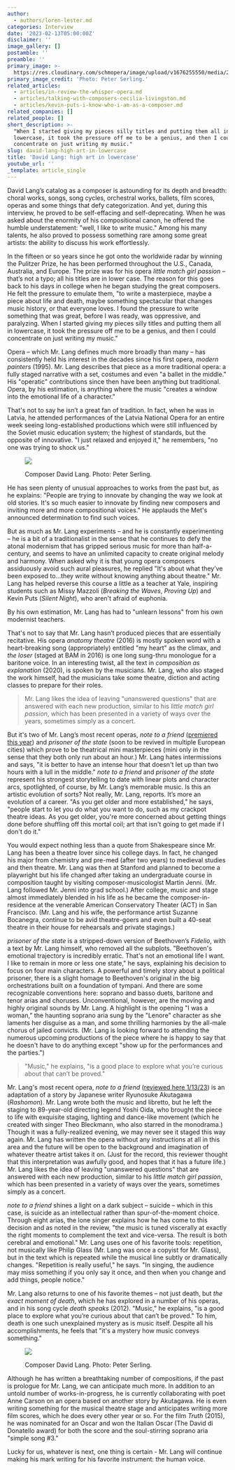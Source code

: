 ```yaml
---
author:
  - authors/loren-lester.md
categories: Interview
date: '2023-02-13T05:00:00Z'
disclaimer: ''
image_gallery: []
postamble: ''
preamble: ''
primary_image: >-
  https://res.cloudinary.com/schmopera/image/upload/v1676255550/media/2023/02/sqDavidLang_tdvi41.jpg
primary_image_credit: 'Photo: Peter Serling.'
related_articles:
  - articles/in-review-the-whisper-opera.md
  - articles/talking-with-composers-cecilia-livingston.md
  - articles/kevin-puts-i-know-who-i-am-as-a-composer.md
related_companies: []
related_people: []
short_description: >-
  "When I started giving my pieces silly titles and putting them all in
  lowercase, it took the pressure off me to be a genius, and then I could
  concentrate on just writing my music."
slug: david-lang-high-art-in-lowercase
title: 'David Lang: high art in lowercase'
youtube_url: ''
_template: article_single
---
```


David Lang’s catalog as a composer is astounding for its depth and breadth: choral works, songs, song cycles, orchestral works, ballets, film scores, operas and some things that defy categorization. And yet, during this interview, he proved to be self-effacing and self-deprecating. When he was asked about the enormity of his compositional canon, he offered the humble understatement: "well, I like to write music." Among his many talents, he also proved to possess something rare among some great artists: the ability to discuss his work effortlessly.

In the fifteen or so years since he got onto the worldwide radar by winning the Pulitzer Prize, he has been performed throughout the U.S., Canada, Australia, and Europe. The prize was for his opera _little match girl passion_ – that’s not a typo; all his titles are in lower case. The reason for this goes back to his days in college when he began studying the great composers. He felt the pressure to emulate them, "to write a masterpiece, maybe a piece about life and death, maybe something spectacular that changes music history, or that everyone loves. I found the pressure to write something that was great, before I was ready, was oppressive, and paralyzing. When I started giving my pieces silly titles and putting them all in lowercase, it took the pressure off me to be a genius, and then I could concentrate on just writing my music."

Opera – which Mr. Lang defines much more broadly than many – has consistently held his interest in the decades since his first opera, _modern painters_ (1995). Mr. Lang describes that piece as a more traditional opera: a fully staged narrative with a set, costumes and even "a ballet in the middle." His "operatic" contributions since then have been anything but traditional. Opera, by his estimation, is anything where the music "creates a window into the emotional life of a character."

That's not to say he isn’t a great fan of tradition. In fact, when he was in Latvia, he attended performances of the Latvia National Opera for an entire week seeing long-established productions which were still influenced by the Soviet music education system; the highest of standards, but the opposite of innovative. "I just relaxed and enjoyed it," he remembers, "no one was trying to shock us."

<figure data-type="image">

![](https://res.cloudinary.com/schmopera/image/upload/v1676255914/media/2023/02/davidlang_peterserling_n4favf.jpg)

<figcaption>Composer David Lang. Photo: Peter Serling.</figcaption>  
</figure>

He has seen plenty of unusual approaches to works from the past but, as he explains: "People are trying to innovate by changing the way we look at old stories. It's so much easier to innovate by finding new composers and inviting more and more compositional voices." He applauds the Met's announced determination to find such voices.

But as much as Mr. Lang experiments – and he is constantly experimenting – he is a bit of a traditionalist in the sense that he continues to defy the atonal modernism that has gripped serious music for more than half-a-century, and seems to have an unlimited capacity to create original melody and harmony. When asked why it is that young opera composers assiduously avoid such aural pleasures, he replied "It's about what they’ve been exposed to…they write without knowing anything about theatre." Mr. Lang has helped reverse this course a little as a teacher at Yale, inspiring students such as Missy Mazzoli (_Breaking the Waves_, _Proving Up_) and Kevin Puts (_Silent Night_), who aren't afraid of euphonia.

By his own estimation, Mr. Lang has had to "unlearn lessons" from his own modernist teachers.

That's not to say that Mr. Lang hasn’t produced pieces that are essentially recitative. His opera _anatomy theatre_ (2016) is mostly spoken word with a heart-breaking song (appropriately) entitled "my heart" as the climax, and _the loser_ (staged at BAM in 2016) is one long sung-thru monologue for a baritone voice.  In an interesting twist, all the text in _composition as explanation_ (2020), is spoken by the musicians. Mr. Lang, who also staged the work himself, had the musicians take some theatre, diction and acting classes to prepare for their roles.

> Mr. Lang likes the idea of leaving "unanswered questions" that are answered with each new production, similar to his _little match girl passion_, which has been presented in a variety of ways over the years, sometimes simply as a concert.

But it's two of Mr. Lang’s most recent operas, _note to a friend_ ([premiered this year](/note-to-a-friend-matters-of-life-and-death/)) and _prisoner of the state_ (soon to be revived in multiple European cities) which prove to be theatrical mini masterpieces (mini only in the sense that they both only run about an hour.)  Mr. Lang hates intermissions and says, "it is better to have an intense hour that doesn't let up than two hours with a lull in the middle." _note to a friend_ and _prisoner of the state_ represent his strongest storytelling to date with linear plots and character arcs, spotlighted, of course, by Mr. Lang’s memorable music. Is this an artistic evolution of sorts? Not really, Mr. Lang, reports. It’s more an evolution of a career. "As you get older and more established," he says, "people start to let you do what you want to do, such as my crackpot theatre ideas. As you get older, you're more concerned about getting things done before shuffling off this mortal coil; art that isn't going to get made if I don't do it."

You would expect nothing less than a quote from Shakespeare since Mr. Lang has been a theatre lover since his college days. In fact, he changed his major from chemistry and pre-med (after two years) to medieval studies and then theatre. Mr. Lang was then at Stanford and planned to become a playwright but his life changed after taking an undergraduate course in composition taught by visiting composer-musicologist Martin Jenni. (Mr. Lang followed Mr. Jenni into grad school.) After college, music and stage almost immediately blended in his life as he became the composer-in-residence at the venerable American Conservatory Theater (ACT) in San Francisco. (Mr. Lang and his wife, the performance artist Suzanne Bocanegra, continue to be avid theatre-goers and even built a 40-seat theatre in their house for rehearsals and private stagings.)

_prisoner of the state_ is a stripped-down version of Beethoven’s _Fidelio_, with a text by Mr. Lang himself, who removed all the subplots. "Beethoven's emotional trajectory is incredibly erratic. That's not an emotional life I want. I like to remain in more or less one state," he says, explaining his decision to focus on four main characters. A powerful and timely story about a political prisoner, there is a slight homage to Beethoven's original in the big orchestrations built on a foundation of tympani. And there are some recognizable conventions here: soprano and basso duets, baritone and tenor arias and choruses. Unconventional, however, are the moving and highly original sounds by Mr. Lang. A highlight is the opening "I was a woman," the haunting soprano aria sung by the "Lenore" character as she laments her disguise as a man, and some thrilling harmonies by the all-male chorus of jailed convicts. (Mr. Lang is looking forward to attending the numerous upcoming productions of the piece where he is happy to say that he doesn't have to do anything except "show up for the performances and the parties.")

> "Music," he explains, "is a good place to explore what you’re curious about that can’t be proved."

Mr. Lang's most recent opera, _note to a friend_ ([reviewed here 1/13/23](/note-to-a-friend-matters-of-life-and-death/)) is an adaptation of a story by Japanese writer Ryunosuke Akutagawa (_Rashomon_). Mr. Lang wrote both the music and libretto, but he left the staging to 89-year-old directing legend Yoshi Oida, who brought the piece to life with exquisite staging, lighting and dance-like movement (which he created with singer Theo Bleckmann, who also starred in the monodrama.) Though it was a fully-realized evening, we may never see it staged this way again. Mr. Lang has written the opera without any instructions at all in this area and the future will be open to the background and imagination of whatever theatre artist takes it on. (Just for the record, this reviewer thought that this interpretation was awfully good, and hopes that it has a future life.) Mr. Lang likes the idea of leaving "unanswered questions" that are answered with each new production, similar to his _little match girl passion_, which has been presented in a variety of ways over the years, sometimes simply as a concert.

_note to a friend_ shines a light on a dark subject – suicide – which in this case, is suicide as an intellectual rather than spur-of-the-moment choice. Through eight arias, the lone singer explains how he has come to this decision and as noted in the review, "the music is tuned viscerally at exactly the right moments to complement the text and vice-versa. The result is both cerebral and emotional." Mr. Lang uses one of his favorite tools: repetition, not musically like Philip Glass (Mr. Lang was once a copyist for Mr. Glass), but in the text which is repeated while the musical line subtly or dramatically changes. "Repetition is really useful," he says. "In singing, the audience may miss something if you only say it once, and then when you change and add things, people notice."

Mr. Lang also returns to one of his favorite themes – not just death, but _the exact moment of death_, which he has explored in a number of his operas, and in his song cycle _death speaks_ (2012). "Music," he explains, "is a good place to explore what you’re curious about that can’t be proved." To him, death is one such unexplained mystery as is music itself.  Despite all his accomplishments, he feels that "it's a mystery how music conveys something."

<figure data-type="image">

![](https://res.cloudinary.com/schmopera/image/upload/v1676255944/media/2023/02/DavidLang_screamo_czgdc3.jpg)

<figcaption>Composer David Lang. Photo: Peter Serling.</figcaption>  
</figure>

Although he has written a breathtaking number of compositions, if the past is prologue for Mr. Lang, we can anticipate much more. In addition to an untold number of works-in-progress, he is currently collaborating with poet Anne Carson on an opera based on another story by Akutagawa. He is even writing something for the musical theatre stage and anticipates writing more film scores, which he does every other year or so. For the film _Truth_ (2015), he was nominated for an Oscar and won the Italian Oscar (The David di Donatello award) for both the score and the soul-stirring soprano aria "simple song #3."

Lucky for us, whatever is next, one thing is certain - Mr. Lang will continue making his mark writing for his favorite instrument: the human voice.
